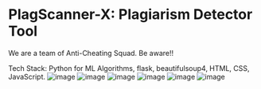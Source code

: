 # PlagScanner-X: Plagiarism Detector Tool

We are a team of Anti-Cheating Squad. Be aware!!

Tech Stack: Python for ML Algorithms, flask, beautifulsoup4, HTML, CSS, JavaScript.
![image](https://github.com/Suyog4149/PlagScanner-X/assets/91601683/5ee91f71-4907-465d-b0e2-50f473417691)
![image](https://github.com/Suyog4149/PlagScanner-X/assets/91601683/ff2ab08c-3bff-4a2e-a005-c25746dfc4ef)
![image](https://github.com/Suyog4149/PlagScanner-X/assets/91601683/8d2593e6-833f-4971-9aba-2d9b4b80361f)
![image](https://github.com/Suyog4149/PlagScanner-X/assets/91601683/f048247c-4802-413c-88ba-5901d2a95193)
![image](https://github.com/Suyog4149/PlagScanner-X/assets/91601683/f3e01cb9-2416-4f18-89cc-a9910b203edd)
![image](https://github.com/Suyog4149/PlagScanner-X/assets/91601683/e1cff746-516d-4e5e-a1bb-45de8dc694fb)










